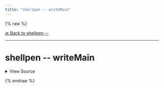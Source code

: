 ```yaml
---
title: "shellpen -- writeMain"
---
```


{% raw %}





[🔙 Back to shellpen --](/api/shellpen/--)

---







<!-- Todo, if there are no subcommands under the child commands, use a smaller heading size -->

# shellpen -- writeMain



<details>
  <summary>View Source</summary>

{% endraw %}
{% highlight sh %}
if [ -n "${_SHELLPEN_MAIN_FUNCTION[$_SHELLPEN_CURRENT_SOURCE_INDEX]}" ]
then
  shellpen append writeln
  shellpen append writeln "[ \"\${BASH_SOURCE[0]}\" = \"\$0\" ] && \"${_SHELLPEN_MAIN_FUNCTION[$_SHELLPEN_CURRENT_SOURCE_INDEX]}\" \"\$@\""
fi
_SHELLPEN_MAIN_FUNCTION[$_SHELLPEN_CURRENT_SOURCE_INDEX]=""
{% endhighlight %}
{% raw %}

</details>










  
{% endraw %}
